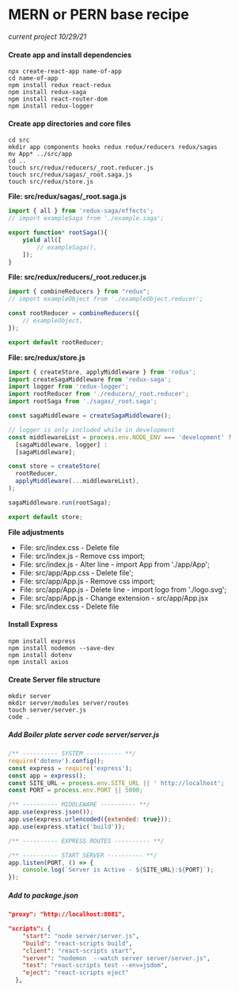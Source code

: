 # MERN or PERN base recipe
_current project 10/29/21_

#### Create app and install dependencies
```shell
npx create-react-app name-of-app
cd name-of-app
npm install redux react-redux
npm install redux-saga
npm install react-router-dom
npm install redux-logger
```

#### Create app directories and core files
```shell
cd src
mkdir app components hooks redux redux/reducers redux/sagas
mv App* ../src/app
cd ..
touch src/redux/reducers/_root.reducer.js
touch src/redux/sagas/_root.saga.js
touch src/redux/store.js
```

**File: src/redux/sagas/_root.saga.js**
```js
import { all } from 'redux-saga/effects';
// import exampleSaga from './example.saga';

export function* rootSaga(){
    yield all([
        // exampleSaga(),
    ]);
}
```

**File: src/redux/reducers/_root.reducer.js**
```js
import { combineReducers } from "redux";
// import exampleObject from './exampleObject.reducer';

const rootReducer = combineReducers({
    // exampleObject,
});

export default rootReducer;
```

**File: src/redux/store.js**
```js
import { createStore, applyMiddleware } from 'redux';
import createSagaMiddleware from 'redux-saga';
import logger from 'redux-logger';
import rootReducer from './reducers/_root.reducer';
import rootSaga from './sagas/_root.saga';

const sagaMiddleware = createSagaMiddleware();

// logger is only included while in development
const middlewareList = process.env.NODE_ENV === 'development' ?
  [sagaMiddleware, logger] :
  [sagaMiddleware];

const store = createStore(
  rootReducer,
  applyMiddleware(...middlewareList),
);

sagaMiddleware.run(rootSaga);

export default store;
```
**File adjustments**

- File: src/index.css - Delete file
- File: src/index.js - Remove css import;
- File: src/index.js - Alter line - import App from './app/App';
- File: src/app/App.css - Delete file';
- File: src/app/App.js - Remove css import;
- File: src/app/App.js - Delete line - import logo from './logo.svg';
- File: src/app/App.js - Change extension - src/app/App.jsx
- File: src/index.css - Delete file

#### Install Express
```shell
npm install express
npm install nodemon --save-dev
npm install dotenv
npm install axios
```

#### Create Server file structure
```shell
mkdir server
mkdir server/modules server/routes
touch server/server.js 
code .
```
##### Add Boiler plate server code server/server.js
```js
/** ---------- SYSTEM ---------- **/
require('dotenv').config();
const express = require('express');
const app = express();
const SITE_URL = process.env.SITE_URL || ' http://localhost';
const PORT = process.env.PORT || 5000;

/** ---------- MIDDLEWARE ---------- **/
app.use(express.json());
app.use(express.urlencoded({extended: true}));
app.use(express.static('build'));

/** ---------- EXPRESS ROUTES ---------- **/

/** ---------- START SERVER ---------- **/
app.listen(PORT, () => {
    console.log(`Server is Active - ${SITE_URL}:${PORT}`);
});

```


##### Add to package.json
```json
"proxy": "http://localhost:8081",

"scripts": {
    "start": "node server/server.js",
    "build": "react-scripts build",
    "client": "react-scripts start",
    "server": "nodemon  --watch server server/server.js",
    "test": "react-scripts test --env=jsdom",
    "eject": "react-scripts eject"
  },
```
